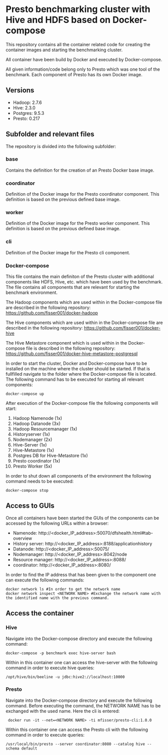 # Presto benchmarking cluster with Hive and HDFS based on Docker-compose
This repository contains all the container related code for creating the container images and starting the benchmarking cluster.  

All container have been build by Docker and executed by Docker-compose.

All given information/code belong only to Presto which was one tool of the benchmark. Each component of Presto has its own Docker image.

## Versions
- Hadoop: 2.7.6
- Hive: 2.3.0
- Postgres: 9.5.3
- Presto: 0.217

## Subfolder and relevant files

The repository is divided into the following subfolder:

### base
Contains the definition for the creation of an Presto Docker base image.

### coordinator
Definition of the Docker image for the Presto coordinator component. This definition is based on the previous defined base image.

### worker
Definition of the Docker image for the Presto worker component. This definition is based on the previous defined base image.

### cli
Definition of the Docker image for the Presto cli component.

### Docker-compose
This file contains the main definiton of the Presto cluster with additional components like HDFS, Hive, etc. which have been used by the benchmark. The file contains all components that are relevant for starting the benchmark environment.

The Hadoop components which are used within in the Docker-compose file are described in the following repository: https://github.com/fisser001/docker-hadoop

The Hive components which are used within in the Docker-compose file are described in the following repository: https://github.com/fisser001/docker-hive

The Hive Metastore component which is used within in the Docker-compose file is described in the following repository: https://github.com/fisser001/docker-hive-metastore-postgresql

In order to start the cluster, Docker and Docker-compose have to be installed on the machine where the cluster should be started. If that is fullfilled navigate to the folder where the Docker-compose file is located. The following command has to be executed for starting all relevant components:

```console
docker-compose up
```

After execution of the Docker-compose file the following components will start:

1.  Hadoop Namenode (1x)
2.  Hadoop Datanode (3x)
3.  Hadoop Resourcemanager (1x)
4.  Historyserver (1x)
5.  Nodemanager (2x)
6.  Hive-Server (1x)
7.  Hive-Metastore (1x)
8.  Postgres DB for Hive-Metastore (1x)
9.  Presto coordinator (1x)
10. Presto Worker (5x)

In order to shut down all components of the environment the following command needs to be executed:
```console
docker-compose stop
```

## Access to GUIs
Once all containers have been started the GUIs of the components can be accessed by the following URLs within a browser:

- Namenode: http://<docker_IP_address>:50070/dfshealth.html#tab-overview
- History server: http://<docker_IP_address>:8188/applicationhistory
- Datanode: http://<docker_IP_address>:50075/
- Nodemanager: http://<docker_IP_address>:8042/node
- Resource manager: http://<docker_IP_address>:8088/
- coordinator: http://<docker_IP_address>:8080/

In order to find the IP address that has been given to the component one can execute the following commands:
```console
docker network ls #In order to get the network name
docker network inspect <NETWORK NAME> #Exchange the network name with the identified name with the previous command.
```

## Access the container

### Hive
Navigate into the Docker-compose directory and execute the following command:
```console
docker-compose -p benchmark exec hive-server bash
```
Within in this container one can access the hive-server with the following command in order to execute hive queries:
```console
/opt/hive/bin/beeline -u jdbc:hive2://localhost:10000
```

### Presto 
Navigate into the Docker-compose directory and execute the following command. Before executing the command, the NETWORK NAME has to be exchanged with the used name.  Here the cli is entered:
```console
 docker run -it --net=<NETWORK NAME> -ti mfisser/presto-cli:1.0.0
```
Within this container one can access the Presto cli with the following command in order to execute queries:
```console
/usr/local/bin/presto --server coordinator:8080 --catalog hive --schema default
```
